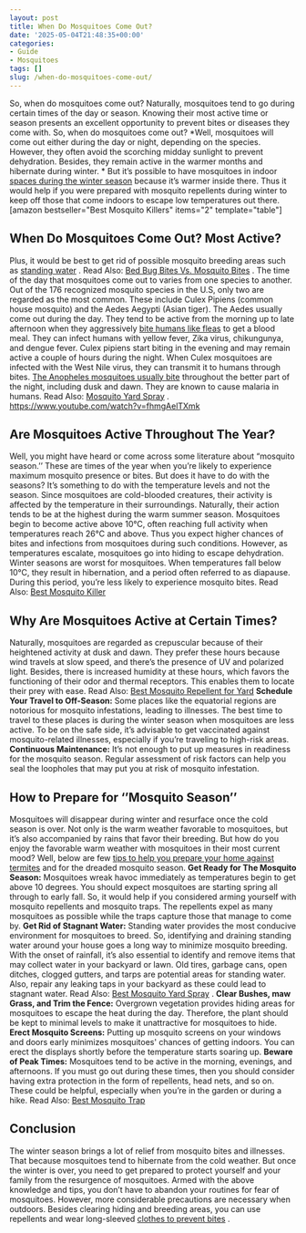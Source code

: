 ```yaml
---
layout: post
title: When Do Mosquitoes Come Out?
date: '2025-05-04T21:48:35+00:00'
categories:
- Guide
- Mosquitoes
tags: []
slug: /when-do-mosquitoes-come-out/
---
```


So, when do mosquitoes come out? Naturally, mosquitoes tend to go during certain times of the day or season. Knowing their most active time or season presents an excellent opportunity to prevent bites or diseases they come with. So, when do mosquitoes come out?
*Well, mosquitoes will come out either during the day or night, depending on the species. However, they often avoid the scorching midday sunlight to prevent dehydration. Besides, they remain active in the warmer months and hibernate during winter. *
But it’s possible to have mosquitoes in indoor
[spaces during the winter season](http://vectorbio.rutgers.edu/outreach/habitat.php)
because it’s warmer inside there. Thus it would help if you were prepared with mosquito repellents during winter to keep off those that come indoors to escape low temperatures out there.
[amazon bestseller="Best Mosquito Killers" items="2" template="table"]
## When Do Mosquitoes Come Out? Most Active?
Plus, it would be best to get rid of possible mosquito breeding areas such as
[standing water](https://pestpolicy.com/how-to-unclog-a-bathtub-drain-with-standing-water/)
. Read Also:
[Bed Bug Bites Vs. Mosquito Bites](https://pestpolicy.com/bed-bug-bites-vs-mosquito-bites/)
. The time of the day that mosquitoes come out to varies from one species to another.
Out of the 176 recognized mosquito species in the U.S, only two are regarded as the most common. These include Culex Pipiens (common house mosquito) and the Aedes Aegypti (Asian tiger).
The Aedes usually come out during the day. They tend to be active from the morning up to late afternoon when they aggressively
[bite humans like fleas](https://pestpolicy.com/do-fleas-bite-humans/)
to get a blood meal.
They can infect humans with yellow fever, Zika virus, chikungunya, and dengue fever.
Culex pipiens start biting in the evening and may remain active a couple of hours during the night. When Culex mosquitoes are infected with the West Nile virus, they can transmit it to humans through bites.
[The Anopheles mosquitoes usually bite](https://pestpolicy.com/spider-bite-vs-mosquito-bite/)
throughout the better part of the night, including dusk and dawn. They are known to cause malaria in humans. Read Also:
[Mosquito Yard Spray](https://pestpolicy.com/best-mosquito-yard-spray/)
.
https://www.youtube.com/watch?v=fhmgAelTXmk
## **Are Mosquitoes Active Throughout The Year?**
Well, you might have heard or come across some literature about “mosquito season.’’ These are times of the year when you’re likely to experience maximum mosquito presence or bites. But does it have to do with the seasons?
It’s something to do with the temperature levels and not the season. Since mosquitoes are cold-blooded creatures, their activity is affected by the temperature in their surroundings. Naturally, their action tends to be at the highest during the warm summer season.
Mosquitoes begin to become active above 10°C, often reaching full activity when temperatures reach 26°C and above.
Thus you expect higher chances of bites and infections from mosquitoes during such conditions. However, as temperatures escalate, mosquitoes go into hiding to escape dehydration.
Winter seasons are worst for mosquitoes. When temperatures fall below 10°C, they result in hibernation, and a period often referred to as diapause. During this period, you’re less likely to experience mosquito bites.
Read Also:
[Best Mosquito Killer](https://pestpolicy.com/best-mosquito-killer/)
## **Why Are Mosquitoes Active at Certain Times?**
Naturally, mosquitoes are regarded as crepuscular because of their heightened activity at dusk and dawn. They prefer these hours because wind travels at slow speed, and there’s the presence of UV and polarized light.
Besides, there is increased humidity at these hours, which favors the functioning of their odor and thermal receptors. This enables them to locate their prey with ease. Read Also:
[Best Mosquito Repellent for Yard](https://pestpolicy.com/best-mosquito-yard-spray/)
**Schedule Your Travel to Off-Season:**
Some places like the equatorial regions are notorious for mosquito infestations, leading to illnesses. The best time to travel to these places is during the winter season when mosquitoes are less active.
To be on the safe side, it’s advisable to get vaccinated against mosquito-related illnesses, especially if you’re traveling to high-risk areas.
**Continuous Maintenance:**
It’s not enough to put up measures in readiness for the mosquito season. Regular assessment of risk factors can help you seal the loopholes that may put you at risk of mosquito infestation.
## **How to Prepare for ‘’Mosquito Season’’**
Mosquitoes will disappear during winter and resurface once the cold season is over. Not only is the warm weather favorable to mosquitoes, but it’s also accompanied by rains that favor their breeding.
But how do you enjoy the favorable warm weather with mosquitoes in their most current mood?
Well, below are few
[tips to help you prepare your home against termites](https://pestpolicy.com/termite-prevention/)
and for the dreaded mosquito season.
**Get Ready for The Mosquito Season:**
Mosquitoes wreak havoc immediately as temperatures begin to get above 10 degrees. You should expect mosquitoes are starting spring all through to early fall.
So, it would help if you considered arming yourself with mosquito repellents and mosquito traps.
The repellents expel as many mosquitoes as possible while the traps capture those that manage to come by.
**Get Rid of Stagnant Water:**
Standing water provides the most conducive environment for mosquitoes to breed. So, identifying and draining standing water around your house goes a long way to minimize mosquito breeding.
With the onset of rainfall, it’s also essential to identify and remove items that may collect water in your backyard or lawn. Old tires, garbage cans, open ditches, clogged gutters, and tarps are potential areas for standing water.
Also, repair any leaking taps in your backyard as these could lead to stagnant water. Read Also:
[Best Mosquito Yard Spray](https://pestpolicy.com/best-mosquito-yard-spray/)
.
**Clear Bushes, maw Grass, and Trim the Fence:**
Overgrown vegetation provides hiding areas for mosquitoes to escape the heat during the day. Therefore, the plant should be kept to minimal levels to make it unattractive for mosquitoes to hide.
**Erect Mosquito Screens:**
Putting up mosquito screens on your windows and doors early minimizes mosquitoes' chances of getting indoors. You can erect the displays shortly before the temperature starts soaring up.
**Beware of Peak Times:**
Mosquitoes tend to be active in the morning, evenings, and afternoons.
If you must go out during these times, then you should consider having extra protection in the form of repellents, head nets, and so on. These could be helpful, especially when you’re in the garden or during a hike.
Read Also:
[Best Mosquito Trap](https://pestpolicy.com/best-mosquito-trap/)
## **Conclusion**
The winter season brings a lot of relief from mosquito bites and illnesses. That because mosquitoes tend to hibernate from the cold weather.
But once the winter is over, you need to get prepared to protect yourself and your family from the resurgence of mosquitoes. Armed with the above knowledge and tips, you don’t have to abandon your routines for fear of mosquitoes.
However, more considerable precautions are necessary when outdoors. Besides clearing hiding and breeding areas, you can use repellents and wear long-sleeved
[clothes to prevent bites](https://pestpolicy.com/can-fleas-live-on-clothes/)
.
